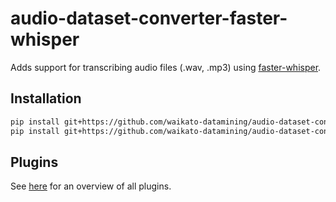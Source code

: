 # audio-dataset-converter-faster-whisper
Adds support for transcribing audio files (.wav, .mp3) using [faster-whisper](https://github.com/SYSTRAN/faster-whisper).

## Installation

```bash
pip install git+https://github.com/waikato-datamining/audio-dataset-converter.git
pip install git+https://github.com/waikato-datamining/audio-dataset-converter-faster-whisper.git
```

## Plugins

See [here](plugins/README.md) for an overview of all plugins.

